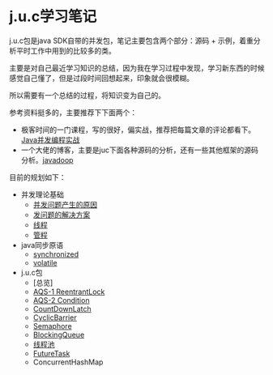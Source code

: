 # <i class="fab fa-java"></i>j.u.c学习笔记

j.u.c包是java SDK自带的并发包，笔记主要包含两个部分：源码 + 示例，着重分析平时工作中用到的比较多的类。

主要是对自己最近学习知识的总结，因为我在学习过程中发现，学习新东西的时候感觉自己懂了，但是过段时间回想起来，印象就会很模糊。

所以需要有一个总结的过程，将知识变为自己的。

参考资料挺多的，主要推荐下下面两个：
* 极客时间的一门课程，写的很好，偏实战，推荐把每篇文章的评论都看下。[Java并发编程实战](https://time.geekbang.org/column/intro/100023901)
* 一个大佬的博客，主要是juc下面各种源码的分析，还有一些其他框架的源码分析。[javadoop](https://www.javadoop.com/)

目前的规划如下：

* 并发理论基础
  * [并发问题产生的原因](/chapter01/并发问题产生原因.md)
  * [发问题的解决方案](/chapter01/并发问题的解决方案.md)
  * [线程](/chapter01/线程.md)
  * [管程](/chapter01/管程.md)
* java同步原语
  * [synchronized](/chapter02/synchronized.md)
  * [volatile](/chapter02/volatile.md)
* j.u.c包
  * [总览]
  * [AQS-1 ReentrantLock](/chapter03/AQS-1.md)
  * [AQS-2 Condition](/chapter03/AQS-2.md)
  * [CountDownLatch](/chapter03/CountDownLatch.md)
  * [CyclicBarrier](/chapter03/CyclicBarrier.md)
  * [Semaphore](/chapter03/Semaphore.md)
  * [BlockingQueue](/chapter04/BlockingQueue.md)
  * [线程池](/chapter04/线程池.md)
  * [FutureTask](/chapter04/FutureTask.md)
  * ConcurrentHashMap
